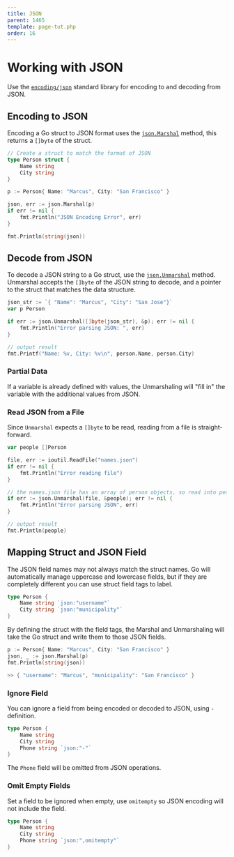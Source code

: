 ```yaml
---
title: JSON
parent: 1465
template: page-tut.php
order: 16
---
```


# Working with JSON

Use the [`encoding/json`](http://golang.org/pkg/encoding/json/) standard library for encoding to and decoding from JSON.


## Encoding to JSON

Encoding a Go struct to JSON format uses the [`json.Marshal`](https://golang.org/pkg/encoding/json/#Marshal) method, this returns a `[]byte` of the struct.

```go
// Create a struct to match the format of JSON
type Person struct {
	Name string
	City string
}

p := Person{ Name: "Marcus", City: "San Francisco" }

json, err := json.Marshal(p)
if err != nil {
	fmt.Println("JSON Encoding Error", err)
}

fmt.Println(string(json))
```

## Decode from JSON

To decode a JSON string to a Go struct, use the [`json.Unmarshal`](https://golang.org/pkg/encoding/json/#Unmarshal) method. Unmarshal accepts the `[]byte` of the JSON string to decode, and a pointer to the struct that matches the data structure.

```go
json_str := `{ "Name": "Marcus", "City": "San Jose"}`
var p Person

if err := json.Unmarshal([]byte(json_str), &p); err != nil {
	fmt.Println("Error parsing JSON: ", err)
}

// output result
fmt.Printf("Name: %v, City: %v\n", person.Name, person.City)
```

### Partial Data

If a variable is already defined with values, the Unmarshaling will "fill in" the variable with the additional values from JSON.

### Read JSON from a File

Since `Unmarshal` expects a `[]byte` to be read, reading from a file is straight-forward.

```go
var people []Person

file, err := ioutil.ReadFile("names.json")
if err != nil {
	fmt.Println("Error reading file")
}

// the names.json file has an array of person objects, so read into people
if err := json.Unmarshal(file, &people); err != nil {
	fmt.Println("Error parsing JSON", err)
}

// output result
fmt.Println(people)
```

## Mapping Struct and JSON Field

The JSON field names may not always match the struct names. Go will automatically manage uppercase and lowercase fields, but if they are completely different you can use struct field tags to label.

```go
type Person {
	Name string `json:"username"`
	City string `json:"municipality"`
}
```

By defining the struct with the field tags, the Marshal and Unmarshaling will take the Go struct and write them to those JSON fields.

```go
p := Person{ Name: "Marcus", City: "San Francisco" }
json, _ := json.Marshal(p)
fmt.Println(string(json))

>> { "username": "Marcus", "municipality": "San Francisco" }
```

### Ignore Field

You can ignore a field from being encoded or decoded to JSON, using `-` definition.

```go
type Person {
	Name string
	City string
	Phone string `json:"-"`
}
```

The `Phone` field will be omitted from JSON operations.

### Omit Empty Fields

Set a field to be ignored when empty, use `omitempty` so JSON encoding will not include the field.

```go
type Person {
	Name string
	City string
	Phone string `json:",omitempty"`
}
```

